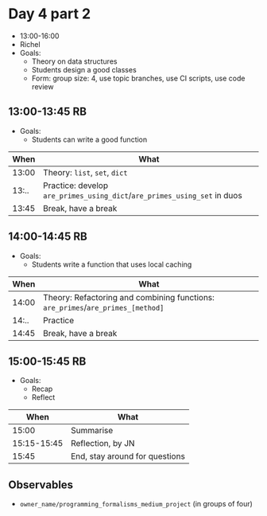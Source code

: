 # Day 4 part 2

 * 13:00-16:00
 * Richel
 * Goals: 
   * Theory on data structures
   * Students design a good classes
   * Form: group size: 4, use topic branches, use CI scripts, use code review

## 13:00-13:45 RB

 * Goals: 
   * Students can write a good function

When |What
-----|-------------------------
13:00|Theory: `list`, `set`, `dict`
13:..|Practice: develop `are_primes_using_dict`/`are_primes_using_set` in duos
13:45|Break, have a break

## 14:00-14:45 RB

 * Goals: 
   * Students write a function that uses local caching

When |What
-----|-------------------------
14:00|Theory: Refactoring and combining functions: `are_primes`/`are_primes_[method]`
14:..|Practice
14:45|Break, have a break

## 15:00-15:45 RB

 * Goals: 
   * Recap
   * Reflect

When       |What
-----------|-------------------------
15:00      |Summarise
15:15-15:45|Reflection, by JN
15:45      |End, stay around for questions

## Observables

 * `owner_name/programming_formalisms_medium_project` (in groups of four)
